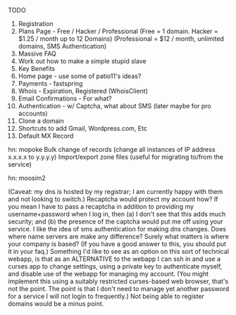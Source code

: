 
TODO

1. Registration
2. Plans Page - Free / Hacker / Professional 
    (Free = 1 domain. Hacker = $1.25 / month up to 12 Domains)
    (Professional = $12 / month, unlimited domains, SMS Authentication)
3. Massive FAQ
4. Work out how to make a simple stupid slave
5. Key Benefits
6. Home page - use some of patio11's ideas?
7. Payments - fastspring
8. Whois - Expiration, Registered (WhoisClient)
9. Email Confirmations - For what?
10. Authentication - w/ Captcha, what about SMS (later maybe for pro accounts)
11. Clone a domain
12. Shortcuts to add Gmail, Wordpress.com, Etc
13. Default MX Record

hn: mopoke
Bulk change of records (change all instances of IP address x.x.x.x to y.y.y.y)
Import/export zone files (useful for migrating to/from the service)

hn: moosim2

(Caveat: my dns is hosted by my registrar; I am currently happy with them and not looking to switch.)
Recaptcha would protect my account how? If you mean I have to pass a recaptcha in addition to providing my username+password when I log in, then (a) I don't see that this adds much security; and (b) the presence of the captcha would put me off using your service.
I like the idea of sms authentication for making dns changes.
Does where name servers are make any difference? Surely what matters is where your company is based? (If you have a good answer to this, you should put it in your faq.)
Something I'd like to see as an option on this sort of technical webapp, is that as an ALTERNATIVE to the webapp I can ssh in and use a curses app to change settings, using a private key to authenticate myself, and disable use of the webapp for managing my account. (You might implement this using a suitably restricted curses-based web browser, that's not the point. The point is that I don't need to manage yet another password for a service I will not login to frequently.)
Not being able to register domains would be a minus point.
